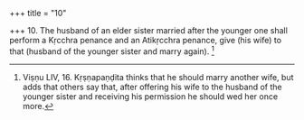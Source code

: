 +++
title = "10"

+++
10. The husband of an elder sister married after the younger one shall perform a Kṛcchra penance and an Atikṛcchra penance, give (his wife) to that (husband of the younger sister and marry again). [^6] 


[^6]:  Viṣṇu LIV, 16. Kṛṣṇapaṇḍita thinks that he should marry another wife, but adds that others say that, after offering his wife to the husband of the younger sister and receiving his permission he should wed her once more.
